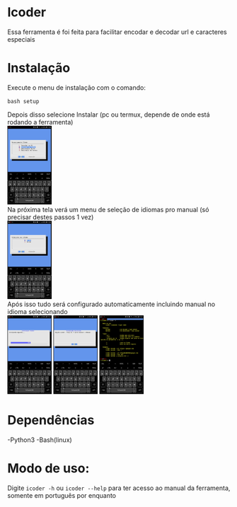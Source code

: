 
# Icoder
Essa ferramenta é foi feita para facilitar encodar e decodar url e caracteres especiais
# Instalação
Execute o menu de instalação com o comando:
```
bash setup
```
Depois disso selecione Instalar (pc ou termux, depende de onde está rodando a ferramenta)<br>
<img src="shots/menu.jpg" style="width:100px" alt="menu"/><br>
Na próxima tela verá um menu de seleção de idiomas pro manual (só precisar destes passos 1 vez) <br>
<img src="shots/lang.jpg" style="width:100px" alt="lang"/><br>
Após isso tudo será configurado automaticamente incluindo manual no idioma selecionando<br>
<img src="shots/prog.jpg" style="width:100px" alt="loading"/>
<img src="shots/dica.jpg" style="width:100px" alt="dica"/>
<img src="shots/manual.jpg" style="width:100px" alt="manual"/><br>


# Dependências
-Python3
-Bash(linux)

# Modo de uso:
Digite `icoder -h` ou `icoder --help` para ter acesso ao manual da ferramenta, somente em português por enquanto
